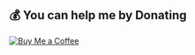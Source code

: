 ## 💰 You can help me by Donating

[![Buy Me a Coffee](https://img.shields.io/badge/☕-Buy%20Me%20a%20Coffee-yellow)](https://www.buymeacoffee.com/YOURUSERNAME)
